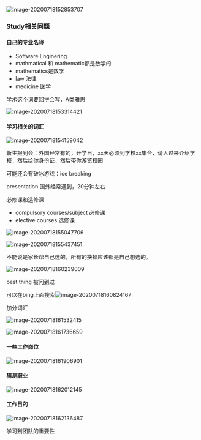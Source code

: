 ![image-20200718152853707](C:\Users\UncleDong\AppData\Roaming\Typora\typora-user-images\image-20200718152853707.png)

### Study相关问题

#### 自己的专业名称

- Software Enginering
- mathmatical 和 mathematic都是数学的
- mathematics是数学
- law 法律
- medicine 医学



学术这个词要回拼会写，A类雅思

![image-20200718153314421](C:\Users\UncleDong\AppData\Roaming\Typora\typora-user-images\image-20200718153314421.png)

#### 学习相关的词汇

![image-20200718154159042](C:\Users\UncleDong\AppData\Roaming\Typora\typora-user-images\image-20200718154159042.png)

新生报到会：外国经常有的，开学日，xx天必须到学校xx集合，请人过来介绍学校，然后给你身份证，然后带你游览校园

可能还会有破冰游戏：ice breaking

presentation 国外经常遇到，20分钟左右

必修课和选修课

- compulsory courses/subject 必修课
- elective courses 选修课



![image-20200718155047706](C:\Users\UncleDong\AppData\Roaming\Typora\typora-user-images\image-20200718155047706.png)





![image-20200718155437451](C:\Users\UncleDong\AppData\Roaming\Typora\typora-user-images\image-20200718155437451.png)

不能说是家长帮自己选的，所有的抉择应该都是自己想选的。

![image-20200718160239009](C:\Users\UncleDong\AppData\Roaming\Typora\typora-user-images\image-20200718160239009.png)

best thing 被问到过

可以在bing上面搜索![image-20200718160824167](C:\Users\UncleDong\AppData\Roaming\Typora\typora-user-images\image-20200718160824167.png)

加分词汇

![image-20200718161532415](C:\Users\UncleDong\AppData\Roaming\Typora\typora-user-images\image-20200718161532415.png)



![image-20200718161736659](C:\Users\UncleDong\AppData\Roaming\Typora\typora-user-images\image-20200718161736659.png)



#### 一些工作岗位

![image-20200718161906901](C:\Users\UncleDong\AppData\Roaming\Typora\typora-user-images\image-20200718161906901.png)

#### 猜测职业

![image-20200718162012145](C:\Users\UncleDong\AppData\Roaming\Typora\typora-user-images\image-20200718162012145.png)

#### 工作目的

![image-20200718162136487](C:\Users\UncleDong\AppData\Roaming\Typora\typora-user-images\image-20200718162136487.png)

学习到团队的重要性